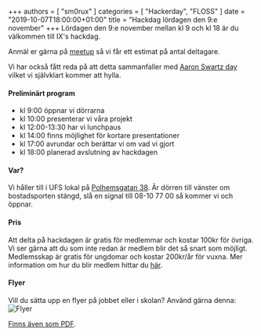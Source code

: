 +++
authors = [ "sm0rux" ]
categories = [ "Hackerday", "FLOSS" ]
date = "2019-10-07T18:00:00+01:00"
title = "Hackdag lördagen den 9:e november"
+++
Lördagen den 9:e november mellan kl 9 och kl 18 är du välkommen till IX's hackdag.

Anmäl er gärna på [meetup](https://www.meetup.com/IX-Stockholm/events/265481058/) så vi får ett estimat på antal deltagare.

Vi har också fått reda på att detta sammanfaller med [Aaron Swartz day](https://www.aaronswartzday.org) vilket vi självklart kommer att hylla.

#### Preliminärt program
* kl 9:00 öppnar vi dörrarna
* kl 10:00 presenterar vi våra projekt
* kl 12:00-13:30 har vi lunchpaus
* kl 14:00 finns möjlighet för kortare presentationer
* kl 17:00 avrundar och berättar vi om vad vi gjort
* kl 18:00 planerad avslutning av hackdagen

#### Var?
Vi håller till i UFS lokal på [Polhemsgatan 38](/about/#besök-oss). Är dörren till vänster om bostadsporten stängd, slå en signal till 08-10 77 00 så kommer vi och öppnar.

#### Pris
Att delta på hackdagen är gratis för medlemmar och kostar 100kr för övriga. Vi ser gärna att du som inte redan är medlem blir det så snart som möjligt. Medlemsskap är gratis för ungdomar och kostar 200kr/år för vuxna. Mer information om hur du blir medlem hittar du [här](/membership/).

#### Flyer
Vill du sätta upp en flyer på jobbet eller i skolan? Använd gärna denna:
![Flyer](/img/2019-november-hackdag/invitation.png)

[Finns även som PDF](/img/2019-november-hackdag/invitation.pdf).
